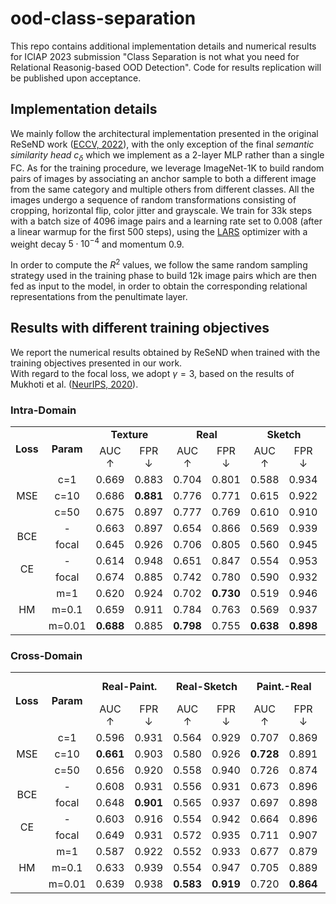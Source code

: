# ood-class-separation

This repo contains additional implementation details and numerical results for ICIAP 2023 submission "Class Separation is not what you need for Relational Reasonig-based OOD Detection".
Code for results replication will be published upon acceptance. 

## Implementation details

We mainly follow the architectural implementation presented in the original ReSeND work
([ECCV, 2022](https://www.ecva.net/papers/eccv_2022/papers_ECCV/papers/136850181.pdf)),
with the only exception of the final *semantic similarity head* $c_\delta$ which we implement as a 2-layer MLP rather than a single FC.
As for the training procedure, we leverage ImageNet-1K to build random pairs of images by associating an
anchor sample to both a different image from the same category and multiple others from different classes.
All the images undergo a sequence of random transformations consisting of cropping, horizontal flip, color jitter and grayscale.
We train for 33k steps with a batch size of 4096 image pairs and a learning rate set to 0.008 (after a linear warmup
for the first 500 steps), using the [LARS](https://arxiv.org/abs/1708.03888) optimizer with a weight decay $5 \cdot 10^{-4}$ and momentum 0.9.

In order to compute the $R^2$ values, we follow the same random sampling strategy used in the training phase to build
12k image pairs which are then fed as input to the model, in order to obtain the corresponding relational representations from the penultimate
layer.


## Results with different training objectives

We report the numerical results obtained by ReSeND when trained with the training objectives presented in our work. <br>
With regard to the focal loss, we adopt $\gamma = 3$, based on the results of Mukhoti et al.
([NeurIPS, 2020](https://proceedings.neurips.cc/paper/2020/file/aeb7b30ef1d024a76f21a1d40e30c302-Paper.pdf)). 

### Intra-Domain

<div class="adjustbox">
<div id="tab:losses_results">
<table>
<tbody>
<tr class="odd">
<td rowspan="2" style="text-align: center;"><strong>Loss</strong></td>
<td rowspan="2" style="text-align: center;"><strong>Param</strong></td>
<td colspan="2"
style="text-align: center;"><strong>Texture</strong></td>
<td colspan="2" style="text-align: center;"><strong>Real</strong></td>
<td colspan="2" style="text-align: center;"><strong>Sketch</strong></td>
<td colspan="2"
style="text-align: center;"><strong>Painting</strong></td>
<td colspan="2" style="text-align: center;"><strong>Avg</strong></td>
<td style="text-align: center;"><strong>ImageNet</strong></td>
</tr>
<tr class="even">
<td style="text-align: center;">AUC <span
class="math inline">↑</span></td>
<td style="text-align: center;">FPR <span
class="math inline">↓</span></td>
<td style="text-align: center;">AUC <span
class="math inline">↑</span></td>
<td style="text-align: center;">FPR <span
class="math inline">↓</span></td>
<td style="text-align: center;">AUC <span
class="math inline">↑</span></td>
<td style="text-align: center;">FPR <span
class="math inline">↓</span></td>
<td style="text-align: center;">AUC <span
class="math inline">↑</span></td>
<td style="text-align: center;">FPR <span
class="math inline">↓</span></td>
<td style="text-align: center;">AUC <span
class="math inline">↑</span></td>
<td style="text-align: center;">FPR <span
class="math inline">↓</span></td>
<td style="text-align: center;"><span
class="math inline"><em>R</em><sup>2</sup></span></td>
</tr>
<tr class="odd">
<td rowspan="3" style="text-align: center;">MSE</td>
<td style="text-align: center;">c=1</td>
<td style="text-align: center;">0.669</td>
<td style="text-align: center;">0.883</td>
<td style="text-align: center;">0.704</td>
<td style="text-align: center;">0.801</td>
<td style="text-align: center;">0.588</td>
<td style="text-align: center;">0.934</td>
<td style="text-align: center;">0.680</td>
<td style="text-align: center;">0.853</td>
<td style="text-align: center;">0.660</td>
<td style="text-align: center;">0.868</td>
<td style="text-align: center;">0.520</td>
</tr>
<tr class="even">
<td style="text-align: center;">c=10</td>
<td style="text-align: center;">0.686</td>
<td style="text-align: center;"><strong>0.881</strong></td>
<td style="text-align: center;">0.776</td>
<td style="text-align: center;">0.771</td>
<td style="text-align: center;">0.615</td>
<td style="text-align: center;">0.922</td>
<td style="text-align: center;"><strong>0.729</strong></td>
<td style="text-align: center;"><strong>0.809</strong></td>
<td style="text-align: center;">0.702</td>
<td style="text-align: center;">0.846</td>
<td style="text-align: center;">0.111</td>
</tr>
<tr class="odd">
<td style="text-align: center;">c=50</td>
<td style="text-align: center;">0.675</td>
<td style="text-align: center;">0.897</td>
<td style="text-align: center;">0.777</td>
<td style="text-align: center;">0.769</td>
<td style="text-align: center;">0.610</td>
<td style="text-align: center;">0.910</td>
<td style="text-align: center;">0.719</td>
<td style="text-align: center;">0.841</td>
<td style="text-align: center;">0.695</td>
<td style="text-align: center;">0.854</td>
<td style="text-align: center;">0.015</td>
</tr>
<tr class="even">
<td rowspan="2" style="text-align: center;">BCE</td>
<td style="text-align: center;">-</td>
<td style="text-align: center;">0.663</td>
<td style="text-align: center;">0.897</td>
<td style="text-align: center;">0.654</td>
<td style="text-align: center;">0.866</td>
<td style="text-align: center;">0.569</td>
<td style="text-align: center;">0.939</td>
<td style="text-align: center;">0.683</td>
<td style="text-align: center;">0.864</td>
<td style="text-align: center;">0.642</td>
<td style="text-align: center;">0.892</td>
<td style="text-align: center;">0.592</td>
</tr>
<tr class="odd">
<td style="text-align: center;">focal</td>
<td style="text-align: center;">0.645</td>
<td style="text-align: center;">0.926</td>
<td style="text-align: center;">0.706</td>
<td style="text-align: center;">0.805</td>
<td style="text-align: center;">0.560</td>
<td style="text-align: center;">0.945</td>
<td style="text-align: center;">0.696</td>
<td style="text-align: center;">0.829</td>
<td style="text-align: center;">0.652</td>
<td style="text-align: center;">0.876</td>
<td style="text-align: center;">0.441</td>
</tr>
<tr class="even">
<td rowspan="2" style="text-align: center;">CE</td>
<td style="text-align: center;">-</td>
<td style="text-align: center;">0.614</td>
<td style="text-align: center;">0.948</td>
<td style="text-align: center;">0.651</td>
<td style="text-align: center;">0.847</td>
<td style="text-align: center;">0.554</td>
<td style="text-align: center;">0.953</td>
<td style="text-align: center;">0.648</td>
<td style="text-align: center;">0.897</td>
<td style="text-align: center;">0.617</td>
<td style="text-align: center;">0.911</td>
<td style="text-align: center;">0.592</td>
</tr>
<tr class="odd">
<td style="text-align: center;">focal</td>
<td style="text-align: center;">0.674</td>
<td style="text-align: center;">0.885</td>
<td style="text-align: center;">0.742</td>
<td style="text-align: center;">0.780</td>
<td style="text-align: center;">0.590</td>
<td style="text-align: center;">0.932</td>
<td style="text-align: center;">0.713</td>
<td style="text-align: center;">0.856</td>
<td style="text-align: center;">0.680</td>
<td style="text-align: center;">0.863</td>
<td style="text-align: center;">0.362</td>
</tr>
<tr class="even">
<td rowspan="3" style="text-align: center;">HM</td>
<td style="text-align: center;">m=1</td>
<td style="text-align: center;">0.620</td>
<td style="text-align: center;">0.924</td>
<td style="text-align: center;">0.702</td>
<td style="text-align: center;"><strong>0.730</strong></td>
<td style="text-align: center;">0.519</td>
<td style="text-align: center;">0.946</td>
<td style="text-align: center;">0.609</td>
<td style="text-align: center;">0.869</td>
<td style="text-align: center;">0.612</td>
<td style="text-align: center;">0.867</td>
<td style="text-align: center;">0.487</td>
</tr>
<tr class="odd">
<td style="text-align: center;">m=0.1</td>
<td style="text-align: center;">0.659</td>
<td style="text-align: center;">0.911</td>
<td style="text-align: center;">0.784</td>
<td style="text-align: center;">0.763</td>
<td style="text-align: center;">0.569</td>
<td style="text-align: center;">0.937</td>
<td style="text-align: center;">0.697</td>
<td style="text-align: center;">0.862</td>
<td style="text-align: center;">0.677</td>
<td style="text-align: center;">0.868</td>
<td style="text-align: center;">0.251</td>
</tr>
<tr class="even">
<td style="text-align: center;">m=0.01</td>
<td style="text-align: center;"><strong>0.688</strong></td>
<td style="text-align: center;">0.885</td>
<td style="text-align: center;"><strong>0.798</strong></td>
<td style="text-align: center;">0.755</td>
<td style="text-align: center;"><strong>0.638</strong></td>
<td style="text-align: center;"><strong>0.898</strong></td>
<td style="text-align: center;">0.719</td>
<td style="text-align: center;">0.826</td>
<td style="text-align: center;"><strong>0.711</strong></td>
<td style="text-align: center;"><strong>0.841</strong></td>
<td style="text-align: center;">0.101</td>
</tr>
</tbody>
</table>
</div>
</div>

### Cross-Domain

<div class="adjustbox">
<div id="tab:losses_results">
<table>
<tbody>
<tr class="odd">
<td rowspan="2" style="text-align: center;"><strong>Loss</strong></td>
<td rowspan="2" style="text-align: center;"><strong>Param</strong></td>
<td colspan="2"
style="text-align: center;"><strong>Real-Paint.</strong></td>
<td colspan="2"
style="text-align: center;"><strong>Real-Sketch</strong></td>
<td colspan="2"
style="text-align: center;"><strong>Paint.-Real</strong></td>
<td colspan="2"
style="text-align: center;"><strong>Paint.-Sketch</strong></td>
<td colspan="2"
style="text-align: center;"><strong>Sketch-Real</strong></td>
<td colspan="2"
style="text-align: center;"><strong>Sketch-Paint.</strong></td>
<td colspan="2" style="text-align: center;"><strong>Avg</strong></td>
<td style="text-align: center;"><strong>ImageNet</strong></td>
</tr>
<tr class="even">
<td style="text-align: center;">AUC <span
class="math inline">↑</span></td>
<td style="text-align: center;">FPR <span
class="math inline">↓</span></td>
<td style="text-align: center;">AUC <span
class="math inline">↑</span></td>
<td style="text-align: center;">FPR <span
class="math inline">↓</span></td>
<td style="text-align: center;">AUC <span
class="math inline">↑</span></td>
<td style="text-align: center;">FPR <span
class="math inline">↓</span></td>
<td style="text-align: center;">AUC <span
class="math inline">↑</span></td>
<td style="text-align: center;">FPR <span
class="math inline">↓</span></td>
<td style="text-align: center;">AUC <span
class="math inline">↑</span></td>
<td style="text-align: center;">FPR <span
class="math inline">↓</span></td>
<td style="text-align: center;">AUC <span
class="math inline">↑</span></td>
<td style="text-align: center;">FPR <span
class="math inline">↓</span></td>
<td style="text-align: center;">AUC <span
class="math inline">↑</span></td>
<td style="text-align: center;">FPR <span
class="math inline">↓</span></td>
<td style="text-align: center;"><span
class="math inline"><em>R</em><sup>2</sup></span></td>
</tr>
<tr class="odd">
<td rowspan="3" style="text-align: center;">MSE</td>
<td style="text-align: center;">c=1</td>
<td style="text-align: center;">0.596</td>
<td style="text-align: center;">0.931</td>
<td style="text-align: center;">0.564</td>
<td style="text-align: center;">0.929</td>
<td style="text-align: center;">0.707</td>
<td style="text-align: center;">0.869</td>
<td style="text-align: center;">0.563</td>
<td style="text-align: center;">0.933</td>
<td style="text-align: center;">0.607</td>
<td style="text-align: center;">0.925</td>
<td style="text-align: center;">0.569</td>
<td style="text-align: center;">0.943</td>
<td style="text-align: center;">0.601</td>
<td style="text-align: center;">0.922</td>
<td style="text-align: center;">0.520</td>
</tr>
<tr class="even">
<td style="text-align: center;">c=10</td>
<td style="text-align: center;"><strong>0.661</strong></td>
<td style="text-align: center;">0.903</td>
<td style="text-align: center;">0.580</td>
<td style="text-align: center;">0.926</td>
<td style="text-align: center;"><strong>0.728</strong></td>
<td style="text-align: center;">0.891</td>
<td style="text-align: center;">0.575</td>
<td style="text-align: center;">0.928</td>
<td style="text-align: center;">0.679</td>
<td style="text-align: center;">0.903</td>
<td style="text-align: center;">0.645</td>
<td style="text-align: center;">0.918</td>
<td style="text-align: center;"><strong>0.645</strong></td>
<td style="text-align: center;">0.911</td>
<td style="text-align: center;">0.111</td>
</tr>
<tr class="odd">
<td style="text-align: center;">c=50</td>
<td style="text-align: center;">0.656</td>
<td style="text-align: center;">0.920</td>
<td style="text-align: center;">0.558</td>
<td style="text-align: center;">0.940</td>
<td style="text-align: center;">0.726</td>
<td style="text-align: center;">0.874</td>
<td style="text-align: center;">0.560</td>
<td style="text-align: center;">0.926</td>
<td style="text-align: center;"><strong>0.691</strong></td>
<td style="text-align: center;"><strong>0.875</strong></td>
<td style="text-align: center;">0.642</td>
<td style="text-align: center;"><strong>0.900</strong></td>
<td style="text-align: center;">0.639</td>
<td style="text-align: center;">0.906</td>
<td style="text-align: center;">0.015</td>
</tr>
<tr class="even">
<td rowspan="2" style="text-align: center;">BCE</td>
<td style="text-align: center;">-</td>
<td style="text-align: center;">0.608</td>
<td style="text-align: center;">0.931</td>
<td style="text-align: center;">0.556</td>
<td style="text-align: center;">0.931</td>
<td style="text-align: center;">0.673</td>
<td style="text-align: center;">0.896</td>
<td style="text-align: center;">0.582</td>
<td style="text-align: center;">0.929</td>
<td style="text-align: center;">0.660</td>
<td style="text-align: center;">0.896</td>
<td style="text-align: center;">0.652</td>
<td style="text-align: center;">0.921</td>
<td style="text-align: center;">0.622</td>
<td style="text-align: center;">0.917</td>
<td style="text-align: center;">0.592</td>
</tr>
<tr class="odd">
<td style="text-align: center;">focal</td>
<td style="text-align: center;">0.648</td>
<td style="text-align: center;"><strong>0.901</strong></td>
<td style="text-align: center;">0.565</td>
<td style="text-align: center;">0.937</td>
<td style="text-align: center;">0.697</td>
<td style="text-align: center;">0.898</td>
<td style="text-align: center;">0.561</td>
<td style="text-align: center;">0.943</td>
<td style="text-align: center;">0.686</td>
<td style="text-align: center;">0.881</td>
<td style="text-align: center;">0.642</td>
<td style="text-align: center;">0.916</td>
<td style="text-align: center;">0.633</td>
<td style="text-align: center;">0.913</td>
<td style="text-align: center;">0.441</td>
</tr>
<tr class="even">
<td rowspan="2" style="text-align: center;">CE</td>
<td style="text-align: center;">-</td>
<td style="text-align: center;">0.603</td>
<td style="text-align: center;">0.916</td>
<td style="text-align: center;">0.554</td>
<td style="text-align: center;">0.942</td>
<td style="text-align: center;">0.664</td>
<td style="text-align: center;">0.896</td>
<td style="text-align: center;">0.566</td>
<td style="text-align: center;">0.935</td>
<td style="text-align: center;">0.669</td>
<td style="text-align: center;">0.912</td>
<td style="text-align: center;">0.645</td>
<td style="text-align: center;">0.934</td>
<td style="text-align: center;">0.617</td>
<td style="text-align: center;">0.923</td>
<td style="text-align: center;">0.592</td>
</tr>
<tr class="odd">
<td style="text-align: center;">focal</td>
<td style="text-align: center;">0.649</td>
<td style="text-align: center;">0.931</td>
<td style="text-align: center;">0.572</td>
<td style="text-align: center;">0.935</td>
<td style="text-align: center;">0.711</td>
<td style="text-align: center;">0.907</td>
<td style="text-align: center;">0.566</td>
<td style="text-align: center;">0.935</td>
<td style="text-align: center;">0.679</td>
<td style="text-align: center;">0.903</td>
<td style="text-align: center;"><strong>0.659</strong></td>
<td style="text-align: center;">0.923</td>
<td style="text-align: center;">0.639</td>
<td style="text-align: center;">0.922</td>
<td style="text-align: center;">0.362</td>
</tr>
<tr class="even">
<td rowspan="3" style="text-align: center;">HM</td>
<td style="text-align: center;">m=1</td>
<td style="text-align: center;">0.587</td>
<td style="text-align: center;">0.922</td>
<td style="text-align: center;">0.552</td>
<td style="text-align: center;">0.933</td>
<td style="text-align: center;">0.677</td>
<td style="text-align: center;">0.879</td>
<td style="text-align: center;">0.541</td>
<td style="text-align: center;">0.917</td>
<td style="text-align: center;">0.558</td>
<td style="text-align: center;">0.894</td>
<td style="text-align: center;">0.525</td>
<td style="text-align: center;">0.935</td>
<td style="text-align: center;">0.573</td>
<td style="text-align: center;">0.913</td>
<td style="text-align: center;">0.487</td>
</tr>
<tr class="odd">
<td style="text-align: center;">m=0.1</td>
<td style="text-align: center;">0.633</td>
<td style="text-align: center;">0.939</td>
<td style="text-align: center;">0.554</td>
<td style="text-align: center;">0.947</td>
<td style="text-align: center;">0.705</td>
<td style="text-align: center;">0.889</td>
<td style="text-align: center;">0.549</td>
<td style="text-align: center;">0.936</td>
<td style="text-align: center;">0.540</td>
<td style="text-align: center;">0.927</td>
<td style="text-align: center;">0.519</td>
<td style="text-align: center;">0.933</td>
<td style="text-align: center;">0.583</td>
<td style="text-align: center;">0.928</td>
<td style="text-align: center;">0.251</td>
</tr>
<tr class="even">
<td style="text-align: center;">m=0.01</td>
<td style="text-align: center;">0.639</td>
<td style="text-align: center;">0.938</td>
<td style="text-align: center;"><strong>0.583</strong></td>
<td style="text-align: center;"><strong>0.919</strong></td>
<td style="text-align: center;">0.720</td>
<td style="text-align: center;"><strong>0.864</strong></td>
<td style="text-align: center;"><strong>0.590</strong></td>
<td style="text-align: center;"><strong>0.899</strong></td>
<td style="text-align: center;">0.679</td>
<td style="text-align: center;">0.895</td>
<td style="text-align: center;">0.637</td>
<td style="text-align: center;">0.914</td>
<td style="text-align: center;">0.641</td>
<td style="text-align: center;"><strong>0.905</strong></td>
<td style="text-align: center;">0.101</td>
</tr>
</tbody>
</table>
</div>
</div>

